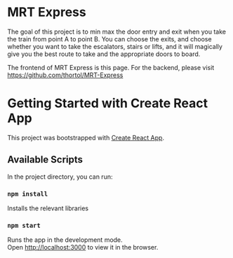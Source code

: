 # MRT Express

The goal of this project is to min max the door entry and exit when you take the train from point A to point B. You can choose the exits, and choose whether you want to take the escalators, stairs or lifts, and it will magically give you the best route to take and the appropriate doors to board.

The frontend of MRT Express is this page. For the backend, please visit https://github.com/thortol/MRT-Express

# Getting Started with Create React App

This project was bootstrapped with [Create React App](https://github.com/facebook/create-react-app).

## Available Scripts

In the project directory, you can run:

### `npm install`

Installs the relevant libraries


### `npm start`

Runs the app in the development mode.\
Open [http://localhost:3000](http://localhost:3000) to view it in the browser.
